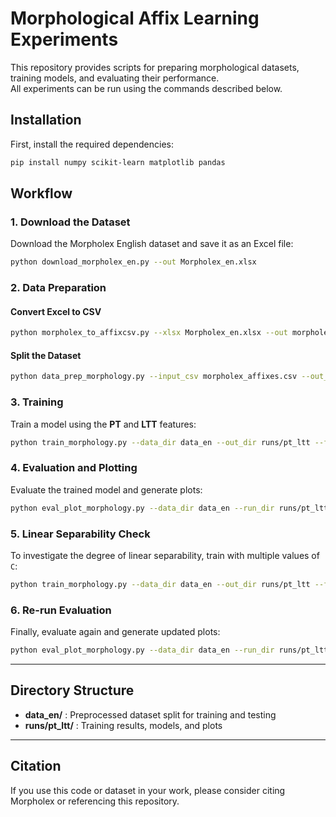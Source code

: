# Morphological Affix Learning Experiments

This repository provides scripts for preparing morphological datasets, training models, and evaluating their performance.  
All experiments can be run using the commands described below.  

## Installation

First, install the required dependencies:

```bash
pip install numpy scikit-learn matplotlib pandas
```

## Workflow

### 1. Download the Dataset
Download the Morpholex English dataset and save it as an Excel file:

```bash
python download_morpholex_en.py --out Morpholex_en.xlsx
```

### 2. Data Preparation

#### Convert Excel to CSV
```bash
python morpholex_to_affixcsv.py --xlsx Morpholex_en.xlsx --out morpholex_affixes.csv
```

#### Split the Dataset
```bash
python data_prep_morphology.py --input_csv morpholex_affixes.csv --out_dir data_en
```

### 3. Training

Train a model using the **PT** and **LTT** features:

```bash
python train_morphology.py --data_dir data_en --out_dir runs/pt_ltt --features PT LTT --m 2 --k 2
```

### 4. Evaluation and Plotting

Evaluate the trained model and generate plots:

```bash
python eval_plot_morphology.py --data_dir data_en --run_dir runs/pt_ltt --out_dir runs/pt_ltt/plots --m 2 --k 2
```

### 5. Linear Separability Check

To investigate the degree of linear separability, train with multiple values of `C`:

```bash
python train_morphology.py --data_dir data_en --out_dir runs/pt_ltt --features PT LTT --m 2 --k 2   --C 1.0 --path_Cs "0.1,1,10,100,1000"
```

### 6. Re-run Evaluation

Finally, evaluate again and generate updated plots:

```bash
python eval_plot_morphology.py --data_dir data_en --run_dir runs/pt_ltt --out_dir runs/pt_ltt/plots --m 2 --k 2
```

---

## Directory Structure

- **data_en/** : Preprocessed dataset split for training and testing  
- **runs/pt_ltt/** : Training results, models, and plots  

---

## Citation

If you use this code or dataset in your work, please consider citing Morpholex or referencing this repository.  
